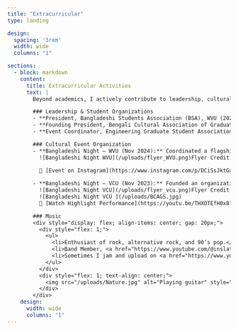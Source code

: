 ```yaml
---
title: "Extracurricular"
type: landing

design:
  spacing: '3rem'
  width: wide
  columns: "1"

sections:
  - block: markdown
    content:
      title: Extracurricular Activities
      text: |
        Beyond academics, I actively contribute to leadership, cultural initiatives, and music—fostering community, creativity, and collaboration.

        ### Leadership & Student Organizations
        - **President, Bangladeshi Students Association (BSA), WVU (2024)**   
        - **Founding President, Bengali Cultural Association of Graduate Students (BCAGS), VCU (2023)** 
        - **Event Coordinator, Engineering Graduate Student Association (EGSA), VCU (2021–2022)** 

        ### Cultural Event Organization
        - **Bangladeshi Night – WVU (Nov 2024):** Coordinated a flagship cultural event securing **SGA fund of $2300**. Featured live music, dance, and performances that strengthened international student ties.  
          ![Bangladeshi Night WVU](/uploads/flyer_WVU.png)Flyer Credit: Kamrul Hasan.
     
          📸 [Event on Instagram](https://www.instagram.com/p/DCiSsJktGxh)  

        - **Bangladeshi Night – VCU (Nov 2023):** Founded an organization to foster Bengali culture at VCU and arranged a cultural showcase with bengali music, dance, drama, and food, attended by **~200 participants**. 
          ![Bangladeshi Night VCU](/uploads/flyer_vcu.png)Flyer Credit: Khairuzzaman Arnob. 
          ![Bangladeshi Night VCU ](/uploads/BCAGS.jpg)  
          🎥 [Watch Highlight Performance](https://youtu.be/THXOTEfH0x8?t=298) 

        ### Music
        <div style="display: flex; align-items: center; gap: 20px;">
          <div style="flex: 1;">
            <ul>
              <li>Enthusiast of rock, alternative rock, and 90’s pop.</li>
              <li>Band Member, <a href="https://www.youtube.com/@inslatemusic"><b>Inslate</b></a>.</li>
              <li>Sometimes I jam and upload on <a href="https://www.youtube.com/@maheralislam5607"><b>Youtube</b></a>.</li>
            </ul>
          </div>
          <div style="flex: 1; text-align: center;">
            <img src="/uploads/Nature.jpg" alt="Playing guitar" style="max-width:100%; border-radius:10px;">
          </div>
        </div>
    design:
      width: wide
      columns: "1"
---
```

